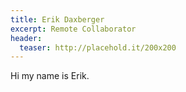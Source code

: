 ```yaml
---
title: Erik Daxberger
excerpt: Remote Collaborator
header:
  teaser: http://placehold.it/200x200
---
```


Hi my name is Erik.
